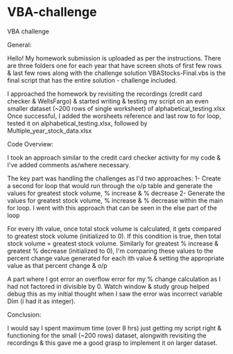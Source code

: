 # VBA-challenge
VBA challenge

General:

Hello! My homework submission is uploaded as per the instructions.
There are three folders one for each year that have screen shots of first few rows & last few rows along with the challenge solution
VBAStocks-Final.vbs is the final script that has the entire solution - challenge included.

I approached the homework by revisiting the recordings (credit card checker & WellsFargo) & started writing & testing my script on an even smaller dataset (~200 rows of single worksheet) of alphabetical_testing.xlsx Once successful, I added the worsheets reference and last row to for loop, tested it on alphabetical_testing.xlsx, followed by Multiple_year_stock_data.xlsx

Code Overview: 

I took an approach similar to the credit card checker activity for my code & I've added comments as/where necessary.

The key part was handling the challenges as I'd two approaches: 
1- Create a second for loop that would run through the o/p table and generate the values for greatest stock volume, % increase & % decrease
2- Generate the values for greatest stock volume, % increase & % decrease within the main for loop. I went with this approach that can be seen in the else part of the loop

For every ith value, once total stock volume is calculated, it gets compared to greatest stock volume (initialized to 0). If this condition is true, 
then total stock volume = greatest stock volume. 
Similarly for greatest % increase & greatest % decrease (initialized to 0), I'm comparing these values to the percent change value generated for each ith value & setting the appropriate value as that percent change & o/p

A part where I got error an overflow error for my % change calculation as I had not factored in divisible by 0. Watch window & study group helped debug this as my initial thought when I saw the error was incorrect variable Dim (i had it as integer).

Conclusion:

I would say I spent maximum time (over 8 hrs) just getting my script right & functioning for the small (~200 rows) dataset, alongwith revisiting the recordings & this gave me a good grasp to implement it on larger dataset.

